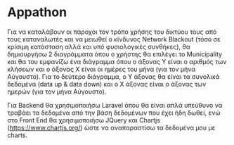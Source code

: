 # Appathon
Για να καταλάβουν οι πάροχοι τον τρόπο χρήσης του δικτύου τους από τους καταναλωτές και να μειωθεί ο κίνδυνος Network Blackout (τόσο σε κρίσιμη κατάσταση αλλά και υπό φυσιολογικές συνθήκες), θα δημιουργήσω 2 διαγράμματα όπου ο χρήστης θα επιλέγει το Municipality και θα του εμφανίζω ένα διάγραμμα όπου ο άξονας Y είναι ο αριθμός των κλήσεων και ο άξονας X είναι οι ημέρες του μήνα (για τον μήνα Αύγουστο). Για το δεύτερο διάγραμμα, ο Υ άξονας θα είναι τα συνολικά δεδομένα (data up & data down) και ο Χ άξονας είναι ο άξονας των ημερών (για τον μήνα Αύγουστο). 

Για Backend θα χρησιμοποιήσω Laravel όπου θα είναι απλά υπεύθυνο να τραβάει τα δεδομένα από την βάση δεδομένων που έχει ήδη δωθεί, ενώ στο Front End θα χρησιμοποιήσω JQuery και Chartjs (https://www.chartjs.org/) ώστε να αναπαραστίσω τα δεδομένα μου με charts. 
